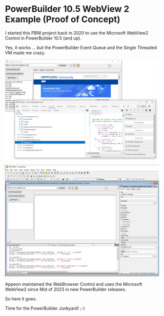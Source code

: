# PowerBuilder 10.5 WebView 2 Example (Proof of Concept)

I started this PBNI project back in 2020 to use the Microsoft WebView2 Control in PowerBuilder 10.5 (and up).

Yes, it works ... but the PowerBuilder Event Queue and the Single Threaded VM made me crazy.

![alt text](PB105_Webview2_Example.png "PowerBuilder 10.5 WebView2 Example")

![alt text](PB105_Window_Painter_Webview2_Example.png "PowerBuilder 10.5 Window Painter using the PBNI WebView2 Control")

Appeon maintained the WebBrowser Control and uses the Microsoft WebView2 since Mid of 2023 in new PowerBuilder releases.

So here it goes.

Time for the PowerBuilder Junkyard! ;-)